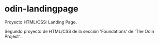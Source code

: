 # odin-landingpage
Proyecto HTML/CSS: Landing Page.

Segundo proyecto de HTML/CSS de la sección 'Foundations' de 'The Odin Project'. 